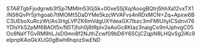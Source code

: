 $START$gbFjodgrwb3fSp7MMlm53Gj5k+00xeSSjXq/AoogBQtrj5hhXa12vxTX1/NS6QvPr5jrhgoab7tlMOMt5DaDYMe5kzcWVAFvs4nRDxMCN+Zq+Apxw6BC3UEboXuRczWt/As3HgLVPZK6mVdgUXYdeaGX7Ibzc3mFMIUIiyICSdnvl76YDlsYkS2pMf6BAOt5x/N5Tjfoh0j6tRpIv2eAoGc8Ktaz3naigCo9mUphvgC05Oo9NaYTGvRM9hLJsD0mn8f2NJthZcwf09bD6Y6SCjCZqpN8LHQvSg2iKc9eIpnpKAoGkXUG0gBwh6hqozSw$END$